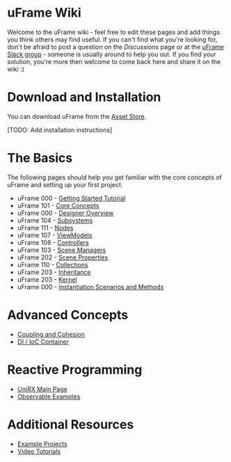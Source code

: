 # uFrame Wiki

Welcome to the uFrame wiki - feel free to edit these pages and add things you think others may find useful. If you can't find what you're looking for, don't be afraid to post a question on the _Discussions_ page or at the [uFrame Slack group](https://invert.typeform.com/to/nLPX8o) - someone is usually around to help you out. If you find your solution, you're more then welcome to come back here and share it on the wiki :)

# Download and Installation

You can download uFrame from the [Asset Store](https://www.assetstore.unity3d.com/en/#!/content/14381).

[TODO: Add installation instructions]

# The Basics

The following pages should help you get familiar with the core concepts of uFrame and setting up your first project.

* uFrame 000 - [Getting Started Tutorial](getting-started-for-uframe-mvvm-16/tutorial-1.md)
* uFrame 101 - [Core Concepts](pages/core-concepts.md)
* uFrame 000 - [Designer Overview](pages/designer-overview.md)
* uFrame 104 - [Subsystems](pages/subsystems.md)
* uFrame 111 - [Nodes](pages/nodes.md)
* uFrame 107 - [ViewModels](pages/viewmodel.md)
* uFrame 108 - [Controllers](pages/controller.md)
* uFrame 103 - [Scene Managers](pages/scene-managers.md)
* uFrame 202 - [Scene Properties](pages/scene-properties.md)
* uFrame 110 - [Collections](pages/element-collections.md)
* uFrame 203 - [Inheritance](pages/inheritance.md)
* uFrame 203 - [Kernel](pages/kernel.md)
* uFrame 000 - [Instantiation Scenarios and Methods](pages/instantiation-scenarios-and-methods.md)

# Advanced Concepts

* [Coupling and Cohesion](pages/coupling-and-cohesion.md)
* [DI / IoC Container](pages/di-ioc-container.md)

# Reactive Programming

* [UniRX Main Page](https://github.com/neuecc/UniRx)
* [Observable Examples](pages/observable-examples.md)

# Additional Resources

* [Example Projects](pages/example-projects.md)
* [Video Tutorials](pages/video-tutorials.md)
